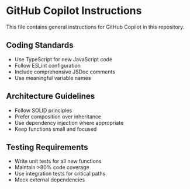 # GitHub Copilot Instructions

This file contains general instructions for GitHub Copilot in this repository.

## Coding Standards

- Use TypeScript for new JavaScript code
- Follow ESLint configuration
- Include comprehensive JSDoc comments
- Use meaningful variable names

## Architecture Guidelines

- Follow SOLID principles
- Prefer composition over inheritance
- Use dependency injection where appropriate
- Keep functions small and focused

## Testing Requirements

- Write unit tests for all new functions
- Maintain >80% code coverage
- Use integration tests for critical paths
- Mock external dependencies